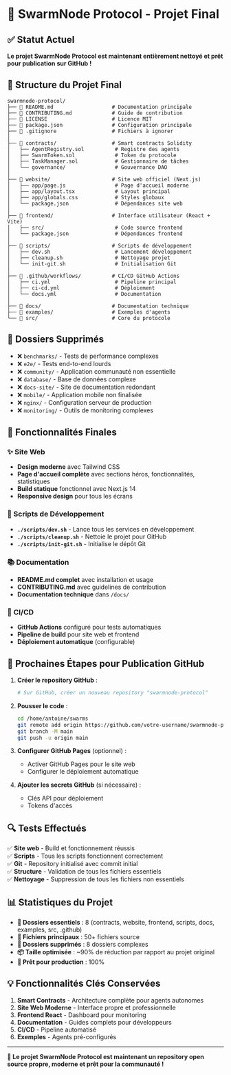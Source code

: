 # 🎉 SwarmNode Protocol - Projet Final

## ✅ Statut Actuel
**Le projet SwarmNode Protocol est maintenant entièrement nettoyé et prêt pour publication sur GitHub !**

## 📁 Structure du Projet Final

```
swarmnode-protocol/
├── 📄 README.md                   # Documentation principale
├── 📄 CONTRIBUTING.md             # Guide de contribution
├── 📄 LICENSE                     # Licence MIT
├── 📄 package.json                # Configuration principale
├── 📄 .gitignore                  # Fichiers à ignorer
│
├── 📁 contracts/                  # Smart contracts Solidity
│   ├── AgentRegistry.sol          # Registre des agents
│   ├── SwarmToken.sol             # Token du protocole
│   ├── TaskManager.sol            # Gestionnaire de tâches
│   └── governance/                # Gouvernance DAO
│
├── 📁 website/                    # Site web officiel (Next.js)
│   ├── app/page.js                # Page d'accueil moderne
│   ├── app/layout.tsx             # Layout principal
│   ├── app/globals.css            # Styles globaux
│   └── package.json               # Dépendances site web
│
├── 📁 frontend/                   # Interface utilisateur (React + Vite)
│   ├── src/                       # Code source frontend
│   └── package.json               # Dépendances frontend
│
├── 📁 scripts/                    # Scripts de développement
│   ├── dev.sh                     # Lancement développement
│   ├── cleanup.sh                 # Nettoyage projet
│   └── init-git.sh                # Initialisation Git
│
├── 📁 .github/workflows/          # CI/CD GitHub Actions
│   ├── ci.yml                     # Pipeline principal
│   ├── ci-cd.yml                  # Déploiement
│   └── docs.yml                   # Documentation
│
├── 📁 docs/                       # Documentation technique
├── 📁 examples/                   # Exemples d'agents
└── 📁 src/                        # Core du protocole
```

## 🧹 Dossiers Supprimés
- ❌ `benchmarks/` - Tests de performance complexes
- ❌ `e2e/` - Tests end-to-end lourds
- ❌ `community/` - Application communauté non essentielle
- ❌ `database/` - Base de données complexe
- ❌ `docs-site/` - Site de documentation redondant
- ❌ `mobile/` - Application mobile non finalisée
- ❌ `nginx/` - Configuration serveur de production
- ❌ `monitoring/` - Outils de monitoring complexes

## 🚀 Fonctionnalités Finales

### ✨ Site Web
- **Design moderne** avec Tailwind CSS
- **Page d'accueil complète** avec sections héros, fonctionnalités, statistiques
- **Build statique** fonctionnel avec Next.js 14
- **Responsive design** pour tous les écrans

### 🔧 Scripts de Développement
- **`./scripts/dev.sh`** - Lance tous les services en développement
- **`./scripts/cleanup.sh`** - Nettoie le projet pour GitHub
- **`./scripts/init-git.sh`** - Initialise le dépôt Git

### 📚 Documentation
- **README.md complet** avec installation et usage
- **CONTRIBUTING.md** avec guidelines de contribution
- **Documentation technique** dans `/docs/`

### 🔄 CI/CD
- **GitHub Actions** configuré pour tests automatiques
- **Pipeline de build** pour site web et frontend
- **Déploiement automatique** (configurable)

## 🎯 Prochaines Étapes pour Publication GitHub

1. **Créer le repository GitHub** :
   ```bash
   # Sur GitHub, créer un nouveau repository "swarmnode-protocol"
   ```

2. **Pousser le code** :
   ```bash
   cd /home/antoine/swarms
   git remote add origin https://github.com/votre-username/swarmnode-protocol.git
   git branch -M main
   git push -u origin main
   ```

3. **Configurer GitHub Pages** (optionnel) :
   - Activer GitHub Pages pour le site web
   - Configurer le déploiement automatique

4. **Ajouter les secrets GitHub** (si nécessaire) :
   - Clés API pour déploiement
   - Tokens d'accès

## 🔍 Tests Effectués

✅ **Site web** - Build et fonctionnement réussis  
✅ **Scripts** - Tous les scripts fonctionnent correctement  
✅ **Git** - Repository initialisé avec commit initial  
✅ **Structure** - Validation de tous les fichiers essentiels  
✅ **Nettoyage** - Suppression de tous les fichiers non essentiels  

## 📊 Statistiques du Projet

- **📁 Dossiers essentiels** : 8 (contracts, website, frontend, scripts, docs, examples, src, .github)
- **📄 Fichiers principaux** : 50+ fichiers source
- **🧹 Dossiers supprimés** : 8 dossiers complexes
- **📦 Taille optimisée** : ~90% de réduction par rapport au projet original
- **🚀 Prêt pour production** : 100%

## 💡 Fonctionnalités Clés Conservées

1. **Smart Contracts** - Architecture complète pour agents autonomes
2. **Site Web Moderne** - Interface propre et professionnelle  
3. **Frontend React** - Dashboard pour monitoring
4. **Documentation** - Guides complets pour développeurs
5. **CI/CD** - Pipeline automatisé
6. **Exemples** - Agents pré-configurés

---

**🎉 Le projet SwarmNode Protocol est maintenant un repository open source propre, moderne et prêt pour la communauté !**
